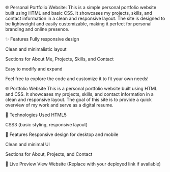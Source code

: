 🌐 Personal Portfolio Website:
This is a simple personal portfolio website built using HTML and basic CSS. It showcases my projects, skills, and contact information in a clean and responsive layout. The site is designed to be lightweight and easily customizable, making it perfect for personal branding and online presence.

✨ Features
Fully responsive design

Clean and minimalistic layout

Sections for About Me, Projects, Skills, and Contact

Easy to modify and expand

Feel free to explore the code and customize it to fit your own needs!

🌐 Portfolio Website
This is a personal portfolio website built using HTML and CSS. It showcases my projects, skills, and contact information in a clean and responsive layout. The goal of this site is to provide a quick overview of my work and serve as a digital resume.

🔧 Technologies Used
HTML5

CSS3 (basic styling, responsive layout)

📁 Features
Responsive design for desktop and mobile

Clean and minimal UI

Sections for About, Projects, and Contact

🚀 Live Preview
View Website (Replace with your deployed link if available)

